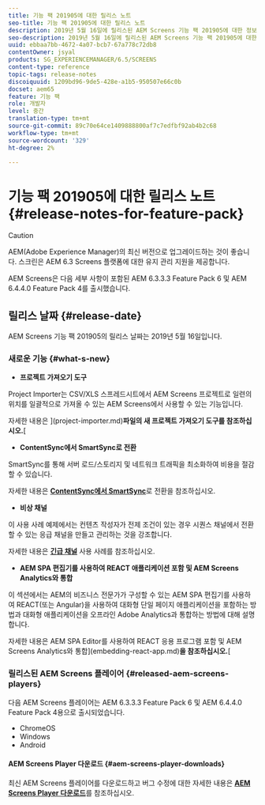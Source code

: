 ```yaml
---
title: 기능 팩 201905에 대한 릴리스 노트
seo-title: 기능 팩 201905에 대한 릴리스 노트
description: 2019년 5월 16일에 릴리스된 AEM Screens 기능 팩 201905에 대한 정보를 보려면 이 페이지를 따르십시오.
seo-description: 2019년 5월 16일에 릴리스된 AEM Screens 기능 팩 201905에 대한 정보를 보려면 이 페이지를 따르십시오.
uuid: ebbaa7bb-4672-4a07-bcb7-67a778c72db8
contentOwner: jsyal
products: SG_EXPERIENCEMANAGER/6.5/SCREENS
content-type: reference
topic-tags: release-notes
discoiquuid: 1209bd96-9de5-428e-a1b5-950507e66c0b
docset: aem65
feature: 기능 팩
role: 개발자
level: 중간
translation-type: tm+mt
source-git-commit: 89c70e64ce1409888800af7c7edfbf92ab4b2c68
workflow-type: tm+mt
source-wordcount: '329'
ht-degree: 2%

---
```



# 기능 팩 201905에 대한 릴리스 노트 {#release-notes-for-feature-pack}

>[!CAUTION]
>
>AEM(Adobe Experience Manager)의 최신 버전으로 업그레이드하는 것이 좋습니다. 스크린은 AEM 6.3 Screens 플랫폼에 대한 유지 관리 지원을 제공합니다.

AEM Screens은 다음 세부 사항이 포함된 AEM 6.3.3.3 Feature Pack 6 및 AEM 6.4.4.0 Feature Pack 4를 출시했습니다.

## 릴리스 날짜 {#release-date}

AEM Screens 기능 팩 201905의 릴리스 날짜는 2019년 5월 16일입니다.

### 새로운 기능 {#what-s-new}

* **프로젝트 가져오기 도구**

Project Importer는 CSV/XLS 스프레드시트에서 AEM Screens 프로젝트로 일련의 위치를 일괄적으로 가져올 수 있는 AEM Screens에서 사용할 수 있는 기능입니다.

자세한 내용은 ](project-importer.md)**파일의 새 프로젝트 가져오기 도구를 참조하십시오.**[

* **ContentSync에서 SmartSync로 전환**

SmartSync를 통해 서버 로드/스토리지 및 네트워크 트래픽을 최소화하여 비용을 절감할 수 있습니다.

자세한 내용은 **[ContentSync에서 SmartSync](smartsync.md)**&#x200B;로 전환을 참조하십시오.

* **비상 채널**

이 사용 사례 예제에서는 컨텐츠 작성자가 전제 조건이 있는 경우 시퀀스 채널에서 전환할 수 있는 응급 채널을 만들고 관리하는 것을 강조합니다.

자세한 내용은 **[긴급 채널](emergency-channel.md)** 사용 사례를 참조하십시오.

* **AEM SPA 편집기를 사용하여 REACT 애플리케이션 포함 및 AEM Screens Analytics와 통합**

이 섹션에서는 AEM의 비즈니스 전문가가 구성할 수 있는 AEM SPA 편집기를 사용하여 REACT(또는 Angular)을 사용하여 대화형 단일 페이지 애플리케이션을 포함하는 방법과 대화형 애플리케이션을 오프라인 Adobe Analytics과 통합하는 방법에 대해 설명합니다.

자세한 내용은 AEM SPA Editor를 사용하여 REACT 응용 프로그램 포함 및 AEM Screens Analytics와 통합&#x200B;](embedding-react-app.md)**을 참조하십시오.**[

### 릴리스된 AEM Screens 플레이어 {#released-aem-screens-players}

다음 AEM Screens 플레이어는 AEM 6.3.3.3 Feature Pack 6 및 AEM 6.4.4.0 Feature Pack 4용으로 출시되었습니다.

* ChromeOS
* Windows
* Android

#### AEM Screens Player 다운로드 {#aem-screens-player-downloads}

최신 AEM Screens 플레이어를 다운로드하고 버그 수정에 대한 자세한 내용은 **[AEM Screens Player 다운로드](https://download.macromedia.com/screens/)**&#x200B;를 참조하십시오.
